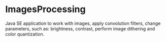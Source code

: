 # ImagesProcessing
Java SE application to work with images, apply convolution filters, change parameters, such as: brightness, contrast, perform image dithering and color quantization.
